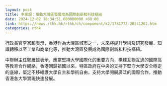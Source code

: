 ```yaml
---
layout: post
title: 李家超：推動大灣區發展成為國際創新和科技樞紐
date: 2024-12-02 18:34:51.000000000 +08:00
link: https://news.rthk.hk/rthk/ch/component/k2/1781773-20241202.htm
categories: rthk
---
```


行政長官李家超表示，香港作為大灣區城市之一，未來將提升學術及研究發展、知識轉移以至工業和商業化等，推動大灣區發展成為國際創新和科技樞紐。

中聯辦主任鄭雁雄表示，應當堅持大學國際化的重要方向，構建互聯互通的國際高等教育合作網絡。香港回歸祖國以來，特區政府在中央的支持下堅守大學安全穩定的底線，堅定不移維護大學自主和學術自由，支持大學開展廣泛的國際合作，推動香港各大學實現快速發展。
